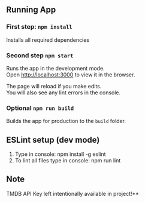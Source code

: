 ## Running App

### First step: `npm install`

Installs all required dependencies

### Second step `npm start`

Runs the app in the development mode.<br>
Open [http://localhost:3000](http://localhost:3000) to view it in the browser.

The page will reload if you make edits.<br>
You will also see any lint errors in the console.

### Optional `npm run build`

Builds the app for production to the `build` folder.<br>

## ESLint setup (dev mode)

1. Type in console: npm install -g eslint
2. To lint all files type in console: npm run lint

## Note 

TMDB API Key left intentionally available in project!**


